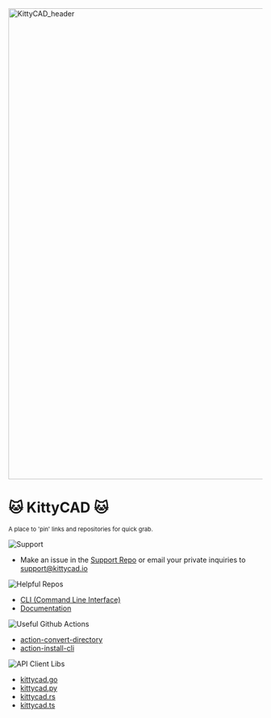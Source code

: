 <img width="933" alt="KittyCAD_header" src="https://user-images.githubusercontent.com/19377312/185000988-28372052-5fd4-468e-aba7-bd23b3e50140.png">

# :cat: KittyCAD :cat:

<sub>A place to 'pin' links and repositories for quick grab.</sub>

<img src="https://img.shields.io/badge/Support-cyan" alt="Support">

- Make an issue in the [Support Repo](https://github.com/KittyCAD/support) or email your private inquiries to [support@kittycad.io](mailto:support@kittycad.io)

<img src="https://img.shields.io/badge/helpful--repos-ff1177" alt="Helpful Repos">

- [CLI (Command Line Interface)](https://github.com/KittyCAD/cli)
- [Documentation](https://github.com/KittyCAD/documentation)
<!-- - [Litterbox - Sample Scripts](https://github.com/KittyCAD/litterbox) -->

<img src="https://img.shields.io/badge/github--actions-ffff00" alt="Useful Github Actions">

<!-- start-autogen-list tag=github-action -->
- [action-convert-directory](https://github.com/KittyCAD/action-convert-directory)
- [action-install-cli](https://github.com/KittyCAD/action-install-cli)
<!-- end-autogen-list -->

<img src="https://img.shields.io/badge/api--client--libs-33ff77" alt="API Client Libs">

<!-- start-autogen-list tag=api-client -->
- [kittycad.go](https://github.com/KittyCAD/kittycad.go)
- [kittycad.py](https://github.com/KittyCAD/kittycad.py)
- [kittycad.rs](https://github.com/KittyCAD/kittycad.rs)
- [kittycad.ts](https://github.com/KittyCAD/kittycad.ts)
<!-- end-autogen-list -->
